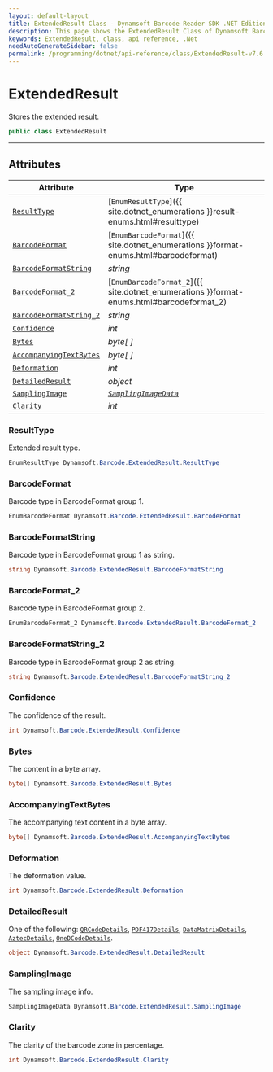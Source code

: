 ```yaml
---
layout: default-layout
title: ExtendedResult Class - Dynamsoft Barcode Reader SDK .NET Edition API Reference
description: This page shows the ExtendedResult Class of Dynamsoft Barcode Reader SDK .NET Edition.
keywords: ExtendedResult, class, api reference, .Net
needAutoGenerateSidebar: false
permalink: /programming/dotnet/api-reference/class/ExtendedResult-v7.6.0.html
---
```



# ExtendedResult
Stores the extended result. 

```csharp
public class ExtendedResult
```  

---

## Attributes
  
| Attribute | Type |
|---------- | ---- |
| [`ResultType`](#resulttype) | [`EnumResultType`]({{ site.dotnet_enumerations }}result-enums.html#resulttype) |
| [`BarcodeFormat`](#barcodeformat) | [`EnumBarcodeFormat`]({{ site.dotnet_enumerations }}format-enums.html#barcodeformat) |
| [`BarcodeFormatString`](#barcodeformatstring) | *string* |
| [`BarcodeFormat_2`](#barcodeformat_2) | [`EnumBarcodeFormat_2`]({{ site.dotnet_enumerations }}format-enums.html#barcodeformat_2) |
| [`BarcodeFormatString_2`](#barcodeformatstring_2) | *string* | 
| [`Confidence`](#confidence) | *int* | 
| [`Bytes`](#bytes) | *byte[ ]* | 
| [`AccompanyingTextBytes`](#accompanyingtextbytes) | *byte[ ]* | 
| [`Deformation`](#deformation) | *int* | 
| [`DetailedResult`](#detailedresult) | *object* |
| [`SamplingImage`](#samplingimage) | *[`SamplingImageData`](SamplingImageData.md)* |
| [`Clarity`](#clarity) | *int* | 

### ResultType
Extended result type. 

```csharp
EnumResultType Dynamsoft.Barcode.ExtendedResult.ResultType
```

### BarcodeFormat
Barcode type in BarcodeFormat group 1. 

```csharp
EnumBarcodeFormat Dynamsoft.Barcode.ExtendedResult.BarcodeFormat
```

### BarcodeFormatString
Barcode type in BarcodeFormat group 1 as string.

```csharp
string Dynamsoft.Barcode.ExtendedResult.BarcodeFormatString
```

### BarcodeFormat_2
Barcode type in BarcodeFormat group 2.

```csharp
EnumBarcodeFormat_2 Dynamsoft.Barcode.ExtendedResult.BarcodeFormat_2
```
 
### BarcodeFormatString_2
Barcode type in BarcodeFormat group 2 as string.

```csharp
string Dynamsoft.Barcode.ExtendedResult.BarcodeFormatString_2
```

### Confidence
The confidence of the result.

```csharp
int Dynamsoft.Barcode.ExtendedResult.Confidence
```

### Bytes
The content in a byte array.

```csharp
byte[] Dynamsoft.Barcode.ExtendedResult.Bytes
```

### AccompanyingTextBytes
The accompanying text content in a byte array.

```csharp
byte[] Dynamsoft.Barcode.ExtendedResult.AccompanyingTextBytes
```

### Deformation
The deformation value.

```csharp
int Dynamsoft.Barcode.ExtendedResult.Deformation
```

### DetailedResult
One of the following: [`QRCodeDetails`](QRCodeDetails.md), [`PDF417Details`](PDF417Details.md), [`DataMatrixDetails`](DataMatrixDetails.md), [`AztecDetails`](AztecDetails.md), [`OneDCodeDetails`](OneDCodeDetails.md).

```csharp
object Dynamsoft.Barcode.ExtendedResult.DetailedResult
```

### SamplingImage
The sampling image info.

```csharp
SamplingImageData Dynamsoft.Barcode.ExtendedResult.SamplingImage
```
 
### Clarity
The clarity of the barcode zone in percentage.

```csharp
int Dynamsoft.Barcode.ExtendedResult.Clarity
```
